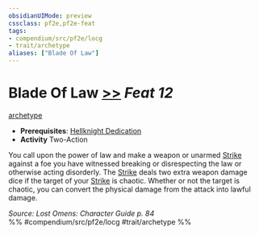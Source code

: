 ```yaml
---
obsidianUIMode: preview
cssclass: pf2e,pf2e-feat
tags:
- compendium/src/pf2e/locg
- trait/archetype
aliases: ["Blade Of Law"]
---
```

# Blade Of Law  [>>](chapter-9-playing-the-game.md#Actions "Two-Action") *Feat 12*  
[archetype](archetype.md "Archetype Feat Trait")  

- **Prerequisites**: [Hellknight Dedication](hellknight-dedication-locg.md)
- **Activity** Two-Action

You call upon the power of law and make a weapon or unarmed [Strike](strike.md) against a foe you have witnessed breaking or disrespecting the law or otherwise acting disorderly. The [Strike](strike.md) deals two extra weapon damage dice if the target of your [Strike](strike.md) is chaotic. Whether or not the target is chaotic, you can convert the physical damage from the attack into lawful damage.

*Source: Lost Omens: Character Guide p. 84*  
%% #compendium/src/pf2e/locg #trait/archetype %%